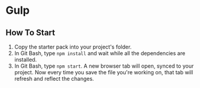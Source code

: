 # Gulp

## How To Start

1. Copy the starter pack into your project's folder.
2. In Git Bash, type `npm install` and wait while all the dependencies are installed.
3. In Git Bash, type `npm start`. A new browser tab will open, synced to your project. Now every time you save the file you're working on, that tab will refresh and reflect the changes.